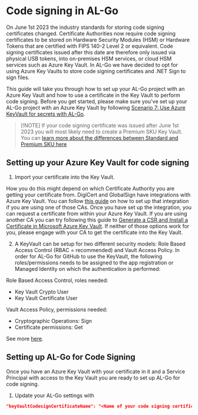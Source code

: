 # Code signing in AL-Go

On June 1st 2023 the industry standards for storing code signing certificates changed. Certificate Authorities now require code signing certificates to be stored on Hardware Security Modules (HSM) or Hardware Tokens that are certified with FIPS 140-2 Level 2 or equivalent. Code signing certificates issued after this date are therefore only issued via physical USB tokens, into on-premises HSM services, or cloud HSM services such as Azure Key Vault. In AL-Go we have decided to opt for using Azure Key Vaults to store code signing certificates and .NET Sign to sign files.

This guide will take you through how to set up your AL-Go project with an Azure Key Vault and how to use a certificate in the Key Vault to perform code signing. Before you get started, please make sure you've set up your AL-Go project with an Azure Key Vault by following [Scenario 7: Use Azure KeyVault for secrets with AL-Go](./UseAzureKeyVault.md).

> \[!NOTE\]
> If your code signing certificate was issued after June 1st 2023 you will most likely need to create a Premium SKU Key Vault. You can [learn more about the differences between Standard and Premium SKU here](https://azure.microsoft.com/en-us/pricing/details/key-vault/)

## Setting up your Azure Key Vault for code signing

1. Import your certificate into the Key Vault.

How you do this might depend on which Certificate Authority you are getting your certificate from. DigiCert and GlobalSign have integrations with Azure Key Vault. You can follow [this guide](https://learn.microsoft.com/en-us/azure/key-vault/certificates/how-to-integrate-certificate-authority) on how to set up that integration if you are using one of those CAs. Once you have set up the integration, you can request a certificate from within your Azure Key Vault. If you are using another CA you can try following this guide to [Generate a CSR and Install a Certificate in Microsoft Azure Key Vault](https://www.ssl.com/how-to/generate-csr-install-certificate-microsoft-azure-key-vault/). If neither of those options work for you, please engage with your CA to get the certificate into the Key Vault.

2. A KeyVault can be setup for two different security models: Role Based Access Control (RBAC = recommended) and Vault Access Policy. In order for AL-Go for GitHub to use the KeyVault, the following roles/permissions needs to be assigned to the app registration or Managed Identity on which the authentication is performed:

Role Based Access Control, roles needed:
- Key Vault Crypto User
- Key Vault Certificate User

Vault Access Policy, permissions needed:
- Cryptographic Operations: Sign
- Certificate permissions: Get

See more [here](https://aka.ms/algosecrets#azure_credentials).

## Setting up AL-Go for Code Signing

Once you have an Azure Key Vault with your certificate in it and a Service Principal with access to the Key Vault you are ready to set up AL-Go for code signing.

1. Update your AL-Go settings with

```json
"keyVaultCodesignCertificateName": "<Name of your code signing certificate>"
```
